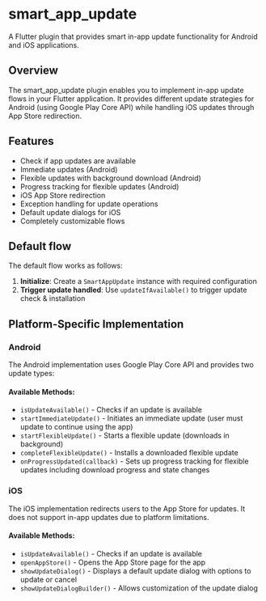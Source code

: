# smart_app_update

A Flutter plugin that provides smart in-app update functionality for Android and iOS applications.

## Overview

The smart_app_update plugin enables you to implement in-app update flows in your Flutter application. It provides different update strategies for Android (using Google Play Core API) while handling iOS updates through App Store redirection.

## Features

- Check if app updates are available
- Immediate updates (Android)
- Flexible updates with background download (Android)
- Progress tracking for flexible updates (Android)
- iOS App Store redirection
- Exception handling for update operations
- Default update dialogs for iOS
- Completely customizable flows

## Default flow

The default flow works as follows:

1. **Initialize**: Create a `SmartAppUpdate` instance with required configuration
2. **Trigger update handled**: Use `updateIfAvailable()` to trigger update check & installation

## Platform-Specific Implementation

### Android

The Android implementation uses Google Play Core API and provides two update types:

#### Available Methods:
- `isUpdateAvailable()` - Checks if an update is available
- `startImmediateUpdate()` - Initiates an immediate update (user must update to continue using the app)
- `startFlexibleUpdate()` - Starts a flexible update (downloads in background)
- `completeFlexibleUpdate()` - Installs a downloaded flexible update
- `onProgressUpdated(callback)` - Sets up progress tracking for flexible updates including download progress and state changes

### iOS
The iOS implementation redirects users to the App Store for updates. It does not support in-app updates due to platform limitations.

#### Available Methods:
- `isUpdateAvailable()` - Checks if an update is available
- `openAppStore()` - Opens the App Store page for the app
- `showUpdateDialog()` - Displays a default update dialog with options to update or cancel
- `showUpdateDialogBuilder()` - Allows customization of the update dialog